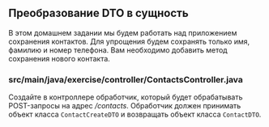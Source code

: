 ## Преобразование DTO в сущность

В этом домашнем задании мы будем работать над приложением сохранения контактов. Для упрощения будем сохранять только имя, 
фамилию и номер телефона. Вам необходимо добавить метод сохранения нового контакта.

### src/main/java/exercise/controller/ContactsController.java

Создайте в контроллере обработчик, который будет обрабатывать POST-запросы на адрес */contacts*. 
Обработчик должен принимать объект класса `ContactCreateDTO` и возвращать объект класса `ContactDTO`.
